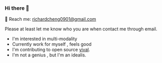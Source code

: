 ### Hi there 👋

📮 Reach me: richardcheng0901@gmail.com

Please at least let me know who you are when contact me through email.

* I'm interested in multi-modality
* Currently work for myself , feels good
* I'm contributing to open source [yival](https://github.com/YiVal/YiVal).
* I'm not a genius , but I'm an idealis.

<!--
**crazycth/crazycth** is a ✨ _special_ ✨ repository because its `README.md` (this file) appears on your GitHub profile.

Here are some ideas to get you started:

- 🔭 I’m currently working on ...
- 🌱 I’m currently learning ...
- 👯 I’m looking to collaborate on ...
- 🤔 I’m looking for help with ...
- 💬 Ask me about ...
- 📫 How to reach me: ...
- 😄 Pronouns: ...
- ⚡ Fun fact: ...
-->
